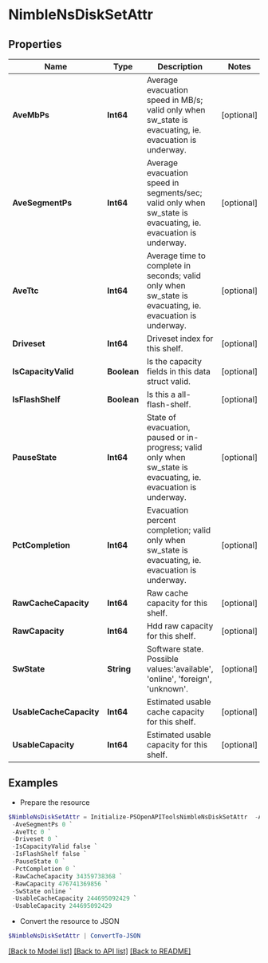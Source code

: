 # NimbleNsDiskSetAttr
## Properties

Name | Type | Description | Notes
------------ | ------------- | ------------- | -------------
**AveMbPs** | **Int64** | Average evacuation speed in MB/s; valid only when sw_state is evacuating, ie. evacuation is underway. | [optional] 
**AveSegmentPs** | **Int64** | Average evacuation speed in segments/sec; valid only when sw_state is evacuating, ie. evacuation is underway. | [optional] 
**AveTtc** | **Int64** | Average time to complete in seconds; valid only when sw_state is evacuating, ie. evacuation is underway. | [optional] 
**Driveset** | **Int64** | Driveset index for this shelf. | [optional] 
**IsCapacityValid** | **Boolean** | Is the capacity fields in this data struct valid. | [optional] 
**IsFlashShelf** | **Boolean** | Is this a all-flash-shelf. | [optional] 
**PauseState** | **Int64** | State of evacuation, paused or in-progress; valid only when sw_state is evacuating, ie. evacuation is underway. | [optional] 
**PctCompletion** | **Int64** | Evacuation percent completion; valid only when sw_state is evacuating, ie. evacuation is underway. | [optional] 
**RawCacheCapacity** | **Int64** | Raw cache capacity for this shelf. | [optional] 
**RawCapacity** | **Int64** | Hdd raw capacity for this shelf. | [optional] 
**SwState** | **String** | Software state. Possible values:&#39;available&#39;, &#39;online&#39;, &#39;foreign&#39;, &#39;unknown&#39;. | [optional] 
**UsableCacheCapacity** | **Int64** | Estimated usable cache capacity for this shelf. | [optional] 
**UsableCapacity** | **Int64** | Estimated usable capacity for this shelf. | [optional] 

## Examples

- Prepare the resource
```powershell
$NimbleNsDiskSetAttr = Initialize-PSOpenAPIToolsNimbleNsDiskSetAttr  -AveMbPs 0 `
 -AveSegmentPs 0 `
 -AveTtc 0 `
 -Driveset 0 `
 -IsCapacityValid false `
 -IsFlashShelf false `
 -PauseState 0 `
 -PctCompletion 0 `
 -RawCacheCapacity 34359738368 `
 -RawCapacity 476741369856 `
 -SwState online `
 -UsableCacheCapacity 244695092429 `
 -UsableCapacity 244695092429
```

- Convert the resource to JSON
```powershell
$NimbleNsDiskSetAttr | ConvertTo-JSON
```

[[Back to Model list]](../README.md#documentation-for-models) [[Back to API list]](../README.md#documentation-for-api-endpoints) [[Back to README]](../README.md)

